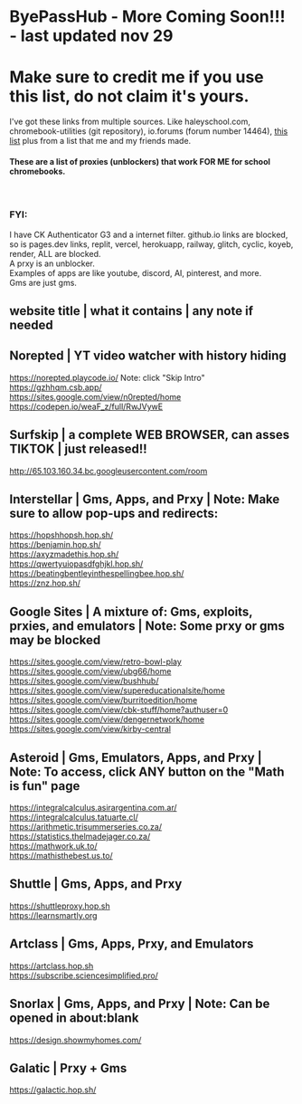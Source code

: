 # ByePassHub - More Coming Soon!!! - last updated nov 29
# Make sure to credit me if you use this list, do not claim it's yours. 
I've got these links from multiple sources. Like haleyschool.com, chromebook-utilities (git repository), io.forums (forum number 14464), [this list](https://docs.google.com/document/d/1nK6tJb-sxfrrQJM9bSWcAV-Fo7jHasd_dWpj4VEVg5E/edit) plus from a list that me and my friends made. 
<h4>These are a list of proxies (unblockers) that work FOR ME for school chromebooks. </h4><br>
  
 ### FYI: <br>
  I have CK Authenticator G3 and a internet filter. github.io links are blocked, so is pages.dev links, replit, vercel, herokuapp, railway, glitch, cyclic, koyeb, render, ALL are blocked. <br>
  A prxy is an unblocker. <br>
  Examples of apps are like youtube, discord, AI, pinterest, and more. <br> 
  Gms are just gms. <br>
   
## website title | what it contains | any note if needed

## Norepted | YT video watcher with history hiding 
https://norepted.playcode.io/ Note: click "Skip Intro" <br>
https://gzhhqm.csb.app/ <br>
https://sites.google.com/view/n0repted/home <br>
https://codepen.io/weaF_z/full/RwJVywE <br>

## Surfskip | a complete WEB BROWSER, can asses TIKTOK | just released!!
http://65.103.160.34.bc.googleusercontent.com/room <br>

## Interstellar | Gms, Apps, and Prxy | Note: Make sure to allow pop-ups and redirects: 
https://hopshhopsh.hop.sh/ <br>
https://benjamin.hop.sh/ <br>
https://axyzmadethis.hop.sh/ <br>
https://qwertyuiopasdfghjkl.hop.sh/ <br>
https://beatingbentleyinthespellingbee.hop.sh/ <br>
https://znz.hop.sh/ <br>

## Google Sites | A mixture of: Gms, exploits, prxies, and emulators | Note: Some prxy or gms may be blocked 
https://sites.google.com/view/retro-bowl-play <br>
https://sites.google.com/view/ubg66/home <br>
https://sites.google.com/view/bushhub/ <br>
https://sites.google.com/view/supereducationalsite/home <br>
https://sites.google.com/view/burritoedition/home <br>
https://sites.google.com/view/cbk-stuff/home?authuser=0 <br>
https://sites.google.com/view/dengernetwork/home <br>
https://sites.google.com/view/kirby-central <br>

## Asteroid | Gms, Emulators, Apps, and Prxy | Note: To access, click ANY button on the "Math is fun" page
https://integralcalculus.asirargentina.com.ar/ <br>
https://integralcalculus.tatuarte.cl/ <br>
https://arithmetic.trisummerseries.co.za/ <br>
https://statistics.thelmadejager.co.za/ <br>
https://mathwork.uk.to/ <br>
https://mathisthebest.us.to/ <br>

## Shuttle | Gms, Apps, and Prxy 
https://shuttleproxy.hop.sh <br>
https://learnsmartly.org <br>

## Artclass | Gms, Apps, Prxy, and Emulators
https://artclass.hop.sh <br>
https://subscribe.sciencesimplified.pro/ <br>

## Snorlax | Gms, Apps, and Prxy | Note: Can be opened in about:blank 
https://design.showmyhomes.com/ <br>

## Galatic | Prxy + Gms
https://galactic.hop.sh/ <br>
